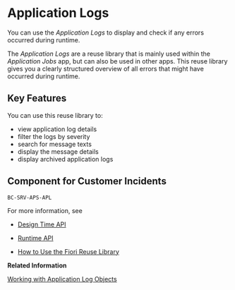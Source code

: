 <!-- loio091bec93bffb49b5af594115cb80ffb8 -->

# Application Logs

You can use the *Application Logs* to display and check if any errors occurred during runtime.

The *Application Logs* are a reuse library that is mainly used within the *Application Jobs* app, but can also be used in other apps. This reuse library gives you a clearly structured overview of all errors that might have occurred during runtime.



<a name="loio091bec93bffb49b5af594115cb80ffb8__section_rqv_hn1_mfb"/>

## Key Features

You can use this reuse library to:



-   view application log details
-   filter the logs by severity
-   search for message texts
-   display the message details
-   display archived application logs



<a name="loio091bec93bffb49b5af594115cb80ffb8__section_y2x_2zw_znb"/>

## Component for Customer Incidents

`BC-SRV-APS-APL`



For more information, see

-   [Design Time API](design-time-api-0bc1e5f.md)

-   [Runtime API](runtime-api-55c2083.md)

-   [How to Use the Fiori Reuse Library](how-to-use-the-fiori-reuse-library-a094e54.md)


**Related Information**  


[Working with Application Log Objects](https://help.sap.com/docs/btp/sap-abap-development-user-guide/working-with-application-log-objects)

